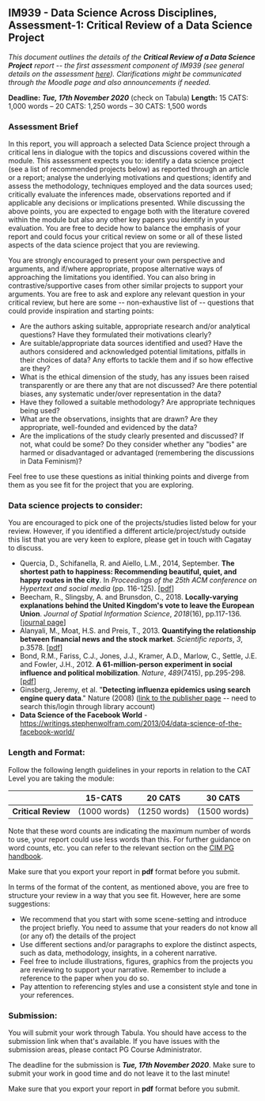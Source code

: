## IM939 - Data Science Across Disciplines, Assessment-1: Critical Review of a Data Science Project

*This document outlines the details of the **Critical Review of a Data Science Project** report -- the first assessment component of IM939 (see general details on the assessment [here](https://moodle.warwick.ac.uk/mod/page/view.php?id=1095521)). Clarifications might be communicated through the Moodle page and also announcements if needed.*

**Deadline:** ***Tue, 17th November 2020*** (check on Tabula)
**Length:** 15 CATS: 1,000 words – 20 CATS: 1,250 words – 30 CATS: 1,500 words

### Assessment Brief

In this report, you will approach a selected Data Science project through a critical lens in dialogue with the topics and discussions covered within the module. This assessment expects you to: identify a data science project (see a list of recommended projects below) as reported through an article or a report; analyse the underlying motivations and questions; identify and assess the methodology, techniques employed and the data sources used; critically evaluate the inferences made, observations reported and if applicable any decisions or implications presented.  While discussing the above points, you are expected to engage both with the literature covered within the module but also any other key papers you identify in your evaluation. You are free to decide how to balance the emphasis of your report and could focus your critical review on some or all of these listed aspects of the data science project that you are reviewing.

You are strongly encouraged to present your own perspective and arguments, and if/where appropriate, propose alternative ways of approaching the limitations you identified. You can also bring in contrastive/supportive cases from other similar projects to support your arguments. You are free to ask and explore any relevant question in your critical review, but here are some -- non-exhaustive list of -- questions that could provide inspiration and starting points:

- Are the authors asking suitable, appropriate research and/or analytical questions? Have they formulated their motivations clearly? 
- Are suitable/appropriate data sources identified and used? Have the authors considered and acknowledged potential limitations, pitfalls in their choices of data? Any efforts to tackle them and if so how effective are they?
- What is the ethical dimension of the study, has any issues been raised transparently or are there any that are not discussed? Are there potential biases, any systematic under/over representation in the data? 
- Have they followed a suitable methodology? Are appropriate techniques being used? 
- What are the observations, insights that are drawn? Are they appropriate, well-founded and evidenced by the data?
- Are the implications of the study clearly presented and discussed? If not, what could be some? Do they consider whether any "bodies" are harmed or disadvantaged or advantaged (remembering the discussions in Data Feminism)?

Feel free to use these questions as initial thinking points and diverge from them as you see fit for the project that you are exploring.

### Data science projects to consider:

You are encouraged to pick one of the projects/studies listed below for your review. However, if you identified a different article/project/study outside this list that you are very keen to explore, please get in touch with Cagatay to discuss.

- Quercia, D., Schifanella, R. and Aiello, L.M., 2014, September. **The shortest path to happiness: Recommending beautiful, quiet, and happy routes in the city**. In *Proceedings of the 25th ACM conference on Hypertext and social media* (pp. 116-125). [[pdf](https://arxiv.org/pdf/1407.1031.pdf)]
- Beecham, R., Slingsby, A. and Brunsdon, C., 2018. **Locally-varying explanations behind the United Kingdom's vote to leave the European Union**. *Journal of Spatial Information Science*, *2018*(16), pp.117-136. [[journal page](https://www.josis.org/index.php/josis/article/viewArticle/377)]
- Alanyali, M., Moat, H.S. and Preis, T., 2013. **Quantifying the relationship between financial news and the stock market**. *Scientific reports*, *3*, p.3578. [[pdf](http://wrap.warwick.ac.uk/58595/1/WRAP_Preis_srep03578.pdf)]
- Bond, R.M., Fariss, C.J., Jones, J.J., Kramer, A.D., Marlow, C., Settle, J.E. and Fowler, J.H., 2012. **A 61-million-person experiment in social influence and political mobilization**. *Nature*, *489*(7415), pp.295-298. [[pdf](https://www.researchgate.net/publication/230841708_A_61-Million-Person_Experiment_in_Social_Influence_and_Political_Mobilization)]
- Ginsberg, Jeremy, et al. "**Detecting influenza epidemics using search engine query data**." Nature (2008) ([link to the publisher page](http://www.nature.com/nature/journal/v457/n7232/full/nature07634.html) -- need to search this/login through library account) 
- **Data Science of the Facebook World** - https://writings.stephenwolfram.com/2013/04/data-science-of-the-facebook-world/

### Length and Format:

Follow the following length guidelines in your reports in relation to the CAT Level you are taking the module:

|                     | **15-CATS**  | **20 CATS**  | **30 CATS**  |
| ------------------- | ------------ | ------------ | ------------ |
| **Critical Review** | (1000 words) | (1250 words) | (1500 words) |

Note that these word counts are indicating the maximum number of words to use, your report could use less words than this. For further guidance on word counts, etc. you can refer to the relevant section on the [CIM PG handbook](https://warwick.ac.uk/fac/cross_fac/cim/current-students/masters/2020-21_pgt_handbook_final_v1.pdf).

Make sure that you export your report in **pdf** format before you submit.

In terms of the format of the content, as mentioned above, you are free to structure your review in a way that you see fit. However, here are some suggestions: 

- We recommend that you start with some scene-setting and introduce the project briefly. You need to assume that your readers do not know all (or any of) the details of the project
- Use different sections and/or paragraphs to explore the distinct aspects, such as data, methodology, insights, in a coherent narrative.
- Feel free to include illustrations, figures, graphics from the projects you are reviewing to support your narrative. Remember to include a reference to the paper when you do so.
- Pay attention to referencing styles and use a consistent style and tone in your references.

### Submission:

You will submit your work through Tabula. You should have access to the submission link when that's available. If you have issues with the submission areas, please contact PG Course Administrator.

The deadline for the submission is ***Tue, 17th November 2020***. Make sure to submit your work in good time and do not leave it to the last minute!

Make sure that you export your report in **pdf** format before you submit.







